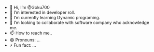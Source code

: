 - 👋 Hi, I’m @Goku700
- 👀 I’m interested in developer roll.
- 🌱 I’m currently learning Dynamic programing.
- 💞️ I’m looking to collaborate with software company who acknowledge me.
- 📫 How to reach me..
- 😄 Pronouns: ...
- ⚡ Fun fact: ...

<!---
Goku700/Goku700 is a ✨ special ✨ repository because its `README.md` (this file) appears on your GitHub profile.
You can click the Preview link to take a look at your changes.
--->
